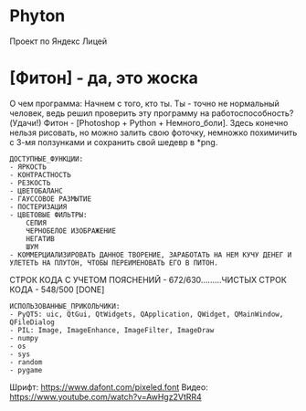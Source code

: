 # Phyton
Проект по Яндекс Лицей
# [Фитон] - да, это жоска

О чем программа:
    Начнем с того, кто ты. Ты - точно не нормальный человек, ведь решил проверить эту программу на работоспособность?(Удачи!)
Фитон - [Photoshop + Python + Немного_боли]. Здесь конечно нельзя рисовать, но можно залить свою фоточку, немножко похимичить с 3-мя ползунками и сохранить свой шедевр в *png.
    
    ДОСТУПНЫЕ_ФУНКЦИИ:
    - ЯРКОСТЬ
    - КОНТРАСТНОСТЬ
    - РЕЗКОСТЬ
    - ЦВЕТОБАЛАНС
    - ГАУССОВОЕ РАЗМЫТИЕ
    - ПОСТЕРИЗАЦИЯ
    - ЦВЕТОВЫЕ ФИЛЬТРЫ:
        СЕПИЯ
        ЧЕРНОБЕЛОЕ ИЗОБРАЖЕНИЕ
        НЕГАТИВ
        ШУМ
    - КОММЕРЦИАЛИЗИРОВАТЬ ДАННОЕ ТВОРЕНИЕ, ЗАРАБОТАТЬ НА НЕМ КУЧУ ДЕНЕГ И УЛЕТЕТЬ НА ПЛУТОН, ЧТОБЫ ПЕРЕИМЕНОВАТЬ ЕГО В ПИТОН.

СТРОК КОДА С УЧЕТОМ ПОЯСНЕНИЙ - 672/630.........ЧИСТЫХ СТРОК КОДА - 548/500 [DONE]

    ИСПОЛЬЗОВАННЫЕ_ПРИКОЛЬЧИКИ:
    - PyQT5: uic, QtGui, QtWidgets, QApplication, QWidget, QMainWindow, QFileDialog
    - PIL: Image, ImageEnhance, ImageFilter, ImageDraw
    - numpy
    - os
    - sys
    - random
    - pygame
Шрифт: https://www.dafont.com/pixeled.font
Видео: https://www.youtube.com/watch?v=AwHgz2VtRR4
